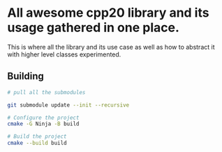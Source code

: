 # All awesome cpp20 library and its usage gathered in one place.
   This is where all the library and its use case as well as how to abstract it with higher level classes experimented.

## Building

```bash
# pull all the submodules 

git submodule update --init --recursive

# Configure the project
cmake -G Ninja -B build

# Build the project
cmake --build build
```